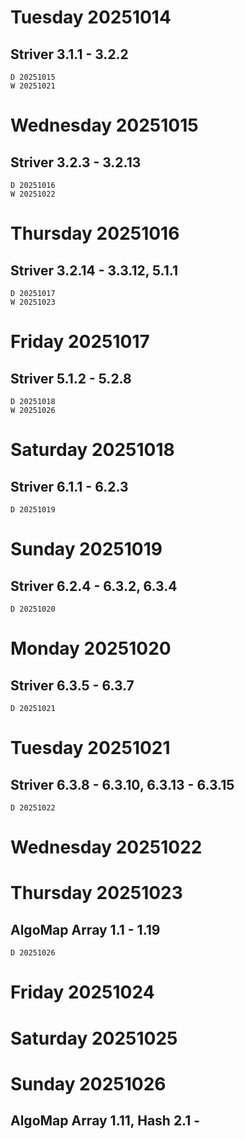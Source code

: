 # Tuesday 20251014

## Striver 3.1.1 - 3.2.2

    D 20251015
    W 20251021

# Wednesday 20251015

## Striver 3.2.3 - 3.2.13

    D 20251016
    W 20251022

# Thursday 20251016

## Striver 3.2.14 - 3.3.12, 5.1.1

    D 20251017
    W 20251023

# Friday 20251017

## Striver 5.1.2 - 5.2.8

    D 20251018
    W 20251026

# Saturday 20251018

## Striver 6.1.1 - 6.2.3

    D 20251019

# Sunday 20251019

## Striver 6.2.4 - 6.3.2, 6.3.4

    D 20251020

# Monday 20251020

## Striver 6.3.5 - 6.3.7

    D 20251021

# Tuesday 20251021

## Striver 6.3.8 - 6.3.10, 6.3.13 - 6.3.15

    D 20251022

# Wednesday 20251022

# Thursday 20251023

## AlgoMap Array 1.1 - 1.19

    D 20251026

# Friday 20251024

# Saturday 20251025

# Sunday 20251026

## AlgoMap Array 1.11, Hash 2.1 -
